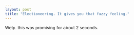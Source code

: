 ```yaml
---
layout: post
title: "Electioneering. It gives you that fuzzy feeling."
---
```


Welp. this was promising for about 2 seconds.
